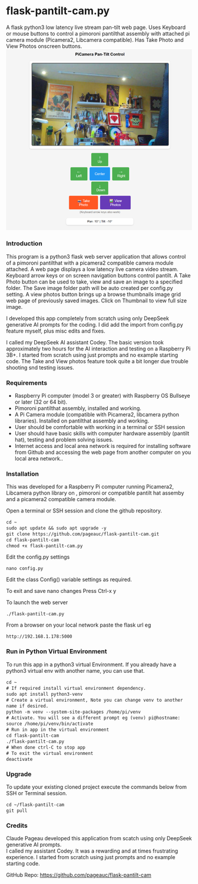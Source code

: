# flask-pantilt-cam.py
A flask python3 low latency live stream pan-tilt web page. Uses Keyboard or mouse buttons to control a pimoroni pantilthat assembly with 
attached pi camera module (Picamera2, Libcamera compatible). 
Has Take Photo and View Photos onscreen buttons.
![webserver pan tilt control page](flask-pantilt-cam.png)

### Introduction

This program is a python3 flask web server application that allows control of a pimoroni pantilthat with a picamera2 compatible camera module attached.
A web page displays a low latency live camera video stream.
Keyboard arrow keys or on screen navigation buttons control pantilt. A Take Photo button can be used to take, view and save an image to a specified folder.
The Save image folder path will be auto created per config.py setting.
A view photos button brings up a browse thumbnails image grid web page of previously saved images. Click on Thumbnail to view full size image. 

I developed this app completely from scratch using only DeepSeek generative AI prompts for the coding. I did add the import from config.py feature myself,
plus misc edits and fixes. 

I called my DeepSeek AI assistant Codey. The basic version took approximately two hours for the AI interaction and testing on a Raspberry Pi 3B+. 
I started from scratch using just prompts and no example starting code. The Take and View photos feature took quite a bit longer due trouble shooting snd testing issues.

### Requirements

* Raspberry Pi computer (model 3 or greater) with Raspberry OS Bullseye or later (32 or 64 bit).
* Pimoroni pantilthat assembly, installed and working.
* A Pi Camera module (compatible with Picamera2, libcamera python libraries). Installed on pantilthat assembly and working.
* User should be comfortable with working in a terminal or SSH session
* User should have basic skills with computer hardware assembly (pantilt hat), testing and problem solving issues.
* Internet access and local area network is required for installing software from Github and accessing the web page from another computer on you local area network..

### Installation

This was developed for a Raspberry Pi computer running Picamera2, Libcamera python library on , pimoroni or compatible pantilt hat assemby and a picamera2 compatible camera module.

Open a terminal or SSH session and clone the github repository.

    cd ~
    sudo apt update && sudo apt upgrade -y
    git clone https://github.com/pageauc/flask-pantilt-cam.git
    cd flask-pantilt-cam
    chmod +x flask-pantilt-cam.py
	
Edit the config.py settings	
	
	nano config.py
	
Edit the class Config() variable settings as required.

To exit and save nano changes Press Ctrl-x y  

To launch the web server

    ./flask-pantilt-cam.py
	
From a browser on your local network paste the flask url eg

    http://192.168.1.178:5000

### Run in Python Virtual Environment

To run this app in a python3 virtual Environment. If you already have a python3 virtual env with another name, you can use that.

    cd ~
	# If required install virtual environment dependency.
    sudo apt install python3-venv
    # Create a virtual environment, Note you can change venv to another name if desired.
    python -m venv --system-site-packages /home/pi/venv
	# Activate. You will see a different prompt eg (venv) pi@hostname:
    source /home/pi/venv/bin/activate
	# Run in app in the virtual environment
	cd flask-pantilt-cam
    ./flask-pantilt-cam.py
	# When done ctrl-C to stop app
	# To exit the virtual environment
	deactivate
	
### Upgrade

To update your existing cloned project execute the commands below from SSH or Terminal session.

    cd ~/flask-pantilt-cam
	git pull	

### Credits

Claude Pageau developed this application from scatch using only DeepSeek generative AI prompts.  
I called my assistant Codey. It was a rewarding and at times frustrating experience. I started from scratch using just prompts and no example starting code.

GitHub Repo: https://github.com/pageauc/flask-pantilt-cam

